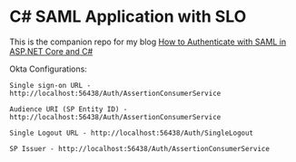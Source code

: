 # C# SAML Application with SLO

This is the companion repo for my blog [How to Authenticate with SAML in ASP.NET Core and C#](https://developer.okta.com/blog/2020/10/23/how-to-authenticate-with-saml-in-aspnet-core-and-csharp)

Okta Configurations:
```	
Single sign-on URL - http://localhost:56438/Auth/AssertionConsumerService
```

```	
Audience URI (SP Entity ID) - http://localhost:56438/Auth/AssertionConsumerService
```

```	
Single Logout URL - http://localhost:56438/Auth/SingleLogout
```

```	
SP Issuer - http://localhost:56438/Auth/AssertionConsumerService
```
